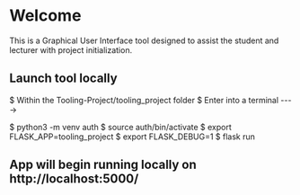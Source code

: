 # Welcome

This is a Graphical User Interface tool designed to assist the student and lecturer with project initialization.

## Launch tool locally

$ Within the Tooling-Project/tooling_project folder
$ Enter into a terminal ---->

$ python3 -m venv auth
$ source auth/bin/activate
$ export FLASK_APP=tooling_project
$ export FLASK_DEBUG=1
$ flask run

## App will begin running locally on http://localhost:5000/


